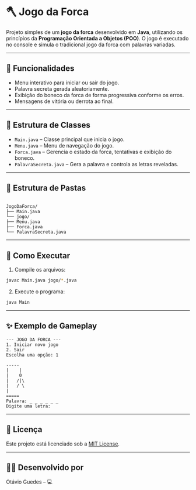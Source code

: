 # 🪓 Jogo da Forca

Projeto simples de um **jogo da forca** desenvolvido em **Java**, utilizando os princípios da **Programação Orientada a Objetos (POO)**. O jogo é executado no console e simula o tradicional jogo da forca com palavras variadas.

---

## 📌 Funcionalidades

- Menu interativo para iniciar ou sair do jogo.
- Palavra secreta gerada aleatoriamente.
- Exibição do boneco da forca de forma progressiva conforme os erros.
- Mensagens de vitória ou derrota ao final.

---

## 🧱 Estrutura de Classes

- `Main.java` – Classe principal que inicia o jogo.
- `Menu.java` – Menu de navegação do jogo.
- `Forca.java` – Gerencia o estado da forca, tentativas e exibição do boneco.
- `PalavraSecreta.java` – Gera a palavra e controla as letras reveladas.

---

## 📁 Estrutura de Pastas

```

JogoDaForca/
├── Main.java
└── jogo/
├── Menu.java
├── Forca.java
└── PalavraSecreta.java

````

---

## 🚀 Como Executar

1. Compile os arquivos:

```bash
javac Main.java jogo/*.java
````

2. Execute o programa:

```bash
java Main
```

---

## ✨ Exemplo de Gameplay

```
--- JOGO DA FORCA ---
1. Iniciar novo jogo
2. Sair
Escolha uma opção: 1

-----
|    |
|    0
|   /|\
|   / \
|
=====
Palavra: _ _ _ _ _ _
Digite uma letra:
```

---


## 📝 Licença

Este projeto está licenciado sob a [MIT License](LICENSE).

---

## 👨‍💻 Desenvolvido por

Otávio Guedes – 💻
